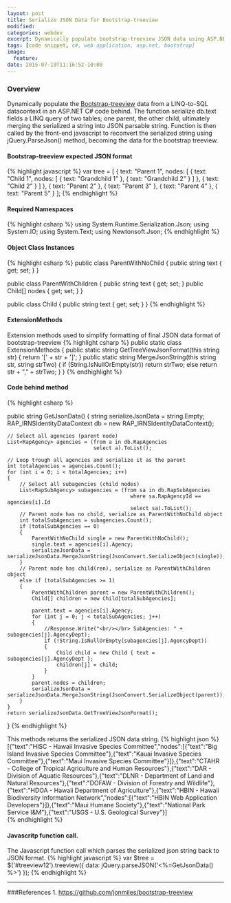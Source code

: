 ```yaml
---
layout: post
title: Serialize JSON Data for Bootstrap-treeview
modified:
categories: webdev
excerpt: Dynamically populate bootstrap-treeview JSON data using ASP.NET JsonConvert.
tags: [code snippet, c#, web application, asp.net, bootstrap]
image:
  feature:
date: 2015-07-19T11:16:52-10:00
---
```



### Overview
Dynamically populate the [Bootstrap-treeview](https://github.com/jonmiles/bootstrap-treeview) data from a LINQ-to-SQL datacontext in an ASP.NET C# code behind. The function serialize db.text fields a LINQ query of two tables; one parent, the other child, ultimately merging the serialized a string into JSON parsable string. Function is then called by the front-end javascript to reconvert the serialized string using jQuery.ParseJson() method, becoming the data for the bootstrap treeview.

#### Bootstrap-treeview expected JSON format
{% highlight javascript %}
var tree = [
  {
    text: "Parent 1",
    nodes: [
      {
        text: "Child 1",
        nodes: [
          {
            text: "Grandchild 1"
          },
          {
            text: "Grandchild 2"
          }
        ]
      },
      {
        text: "Child 2"
      }
    ]
  },
  {
    text: "Parent 2"
  },
  {
    text: "Parent 3"
  },
  {
    text: "Parent 4"
  },
  {
    text: "Parent 5"
  }
];
{% endhighlight %}

#### Required Namespaces
{% highlight csharp %}
using System.Runtime.Serialization.Json;
using System.IO;
using System.Text;
using Newtonsoft.Json;
{% endhighlight %}

#### Object Class Instances
{% highlight csharp %}
public class ParentWithNoChild
{
    public string text { get; set; }
}

public class ParentWithChildren
{
    public string text { get; set; }
    public Child[] nodes { get; set; }
}

public class Child
{
    public string text { get; set; }
}
{% endhighlight %}

#### ExtensionMethods
Extension methods used to simplify formatting of final JSON data format of bootstrap-treeview
{% highlight csharp %}
public static class ExtensionMethods
{
    public static string GetTreeViewJsonFormat(this string str)
    {
        return '[' + str + ']';
    }
    public static string MergeJsonString(this string str, string strTwo)
    {
        if (String.IsNullOrEmpty(str))
            return strTwo;
        else
            return str + "," + strTwo;
    }
}
{% endhighlight %}

#### Code behind method
{% highlight csharp %}

public string GetJsonData()
{
    string serializeJsonData = string.Empty;  
    RAP_IRNSIdentityDataContext db = new RAP_IRNSIdentityDataContext();
    
    // Select all agencies (parent node)
    List<RapAgency> agencies = (from a in db.RapAgencies
                                select a).ToList();

    // Loop trough all agencies and serialize it as the parent                              
    int totalAgencies = agencies.Count();
    for (int i = 0; i < totalAgencies; i++)
    {
        // Select all subagencies (child nodes)
        List<RapSubAgency> subagencies = (from sa in db.RapSubAgencies
                                            where sa.RapAgencyId == agencies[i].Id
                                            select sa).ToList();
        // Parent node has no child, serialize as ParentWithNoChild object
        int totalSubAgencies = subagencies.Count();
        if (totalSubAgencies == 0)
        {
            ParentWithNoChild single = new ParentWithNoChild();
            single.text = agencies[i].Agency;
            serializeJsonData = serializeJsonData.MergeJsonString(JsonConvert.SerializeObject(single));
        }
        // Parent node has child(ren), serialize as ParentWithChildren object
        else if (totalSubAgencies >= 1)
        {
            ParentWithChildren parent = new ParentWithChildren();
            Child[] children = new Child[totalSubAgencies];

            parent.text = agencies[i].Agency;
            for (int j = 0; j < totalSubAgencies; j++)
            {
                //Response.Write("<br/></br> SubAgencies: " + subagencies[j].AgencyDept);
                if (!String.IsNullOrEmpty(subagencies[j].AgencyDept))
                {
                    Child child = new Child { text = subagencies[j].AgencyDept };
                    children[j] = child;
                }
            }
            parent.nodes = children;
            serializeJsonData = serializeJsonData.MergeJsonString(JsonConvert.SerializeObject(parent));
        }
    }
    return serializeJsonData.GetTreeViewJsonFormat();
}
{% endhighlight %}

This methods returns the serialized JSON data string.
{% highlight json %}
[{"text":"HISC - Hawaii Invasive Species Committee","nodes":[{"text":"Big Island Invasive Species Committee"},{"text":"Kauai Invasive Species Committee"},{"text":"Maui Invasive Species Committee"}]},{"text":"CTAHR - College of Tropical Agriculture and Human Resources"},{"text":"DAR - Division of Aquatic Resources"},{"text":"DLNR - Department of Land and Natural Resources"},{"text":"DOFAW - Division of Forestry and Wildlife"},{"text":"HDOA - Hawaii Department of Agriculture"},{"text":"HBIN - Hawaii Biodiversity Information Network","nodes":[{"text":"HBIN Web Application Developers"}]},{"text":"Maui Humane Society"},{"text":"National Park Service I&M"},{"text":"USGS - U.S. Geological Survey"}]   
{% endhighlight %}

#### Javascritp function call.
The Javascript function call which parses the serialized json string back to JSON format.
{% highlight javascript %}
var $tree = $('#treeview12').treeview({
                data: jQuery.parseJSON('<%=GetJsonData() %>')
            });
{% endhighlight %}


---

###References
    1. https://github.com/jonmiles/bootstrap-treeview